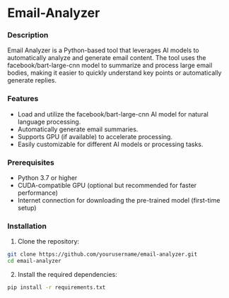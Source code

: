 # Email-Analyzer
### Description

Email Analyzer is a Python-based tool that leverages AI models to automatically analyze and generate email content. The tool uses the facebook/bart-large-cnn model to summarize and process large email bodies, making it easier to quickly understand key points or automatically generate replies.

### Features
- Load and utilize the facebook/bart-large-cnn AI model for natural language processing.
- Automatically generate email summaries.
- Supports GPU (if available) to accelerate processing.
- Easily customizable for different AI models or processing tasks.

### Prerequisites
- Python 3.7 or higher
- CUDA-compatible GPU (optional but recommended for faster performance)
- Internet connection for downloading the pre-trained model (first-time setup)


### Installation
1. Clone the repository:

```bash
git clone https://github.com/yourusername/email-analyzer.git
cd email-analyzer
```


2. Install the required dependencies:

```bash
pip install -r requirements.txt
```


